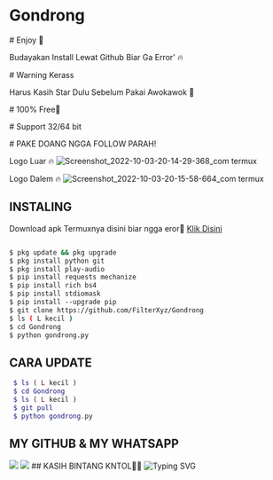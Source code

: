 # Gondrong

# Enjoy 🤤 

Budayakan Install Lewat Github Biar Ga Error' 🔥 
 
# Warning Kerass 

Harus Kasih Star Dulu Sebelum Pakai Awokawok 🗿

# 100% Free🥰 

# Support 32/64 bit 

# PAKE DOANG NGGA FOLLOW PARAH! 
 
Logo Luar 🔥 
 ![Screenshot_2022-10-03-20-14-29-368_com termux](https://user-images.githubusercontent.com/114341732/193587464-14f95ca0-cf1a-4852-922d-c111d7626e6b.jpg)
 
Logo Dalem 🔥 
 ![Screenshot_2022-10-03-20-15-58-664_com termux](https://user-images.githubusercontent.com/114341732/193587495-c9a60940-e7a8-475b-bd5f-38bd9eb2a415.jpg)

## INSTALING

 Download apk Termuxnya disini biar ngga eror🌟 
 [Klik Disini](https://f-droid.org/repo/com.termux_117.apk)
 ```bash 

 $ pkg update && pkg upgrade 
 $ pkg install python git 
 $ pkg install play-audio 
 $ pip install requests mechanize 
 $ pip install rich bs4 
 $ pip install stdiomask 
 $ pip install --upgrade pip 
 $ git clone https://github.com/FilterXyz/Gondrong
 $ ls ( L kecil ) 
 $ cd Gondrong
 $ python gondrong.py 
 ``` 
## CARA UPDATE

```php 
 $ ls ( L kecil ) 
 $ cd Gondrong
 $ ls ( L kecil ) 
 $ git pull 
 $ python gondrong.py 
 ``` 
 
## MY GITHUB & MY WHATSAPP 
 [![](https://img.shields.io/badge/Github-black?logo=Github&logoColor=black&labelColor=white)](https://github.com/FilterXyz)
 [![](https://img.shields.io/badge/Whatsapp-CHAT-red?logo=Whatsapp&logoColor=Brightgreen&labelColor=white)](https://wa.me/19725344955text=Halo+kak+ganteng) 
## KASIH BINTANG KNTOL🌟🌟 
 ![Typing SVG](https://readme-typing-svg.herokuapp.com?lines=Selamat+Coli-Dengan-Sc-Free....!+)
